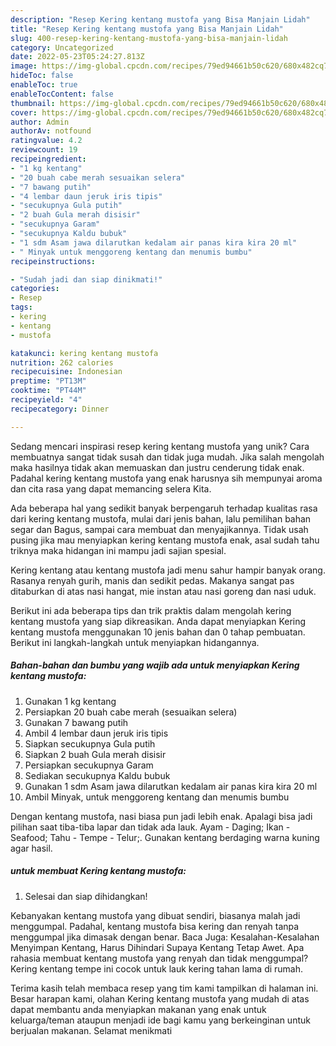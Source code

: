 ```yaml
---
description: "Resep Kering kentang mustofa yang Bisa Manjain Lidah"
title: "Resep Kering kentang mustofa yang Bisa Manjain Lidah"
slug: 400-resep-kering-kentang-mustofa-yang-bisa-manjain-lidah
category: Uncategorized
date: 2022-05-23T05:24:27.813Z
image: https://img-global.cpcdn.com/recipes/79ed94661b50c620/680x482cq70/kering-kentang-mustofa-foto-resep-utama.jpg
hideToc: false
enableToc: true
enableTocContent: false
thumbnail: https://img-global.cpcdn.com/recipes/79ed94661b50c620/680x482cq70/kering-kentang-mustofa-foto-resep-utama.jpg
cover: https://img-global.cpcdn.com/recipes/79ed94661b50c620/680x482cq70/kering-kentang-mustofa-foto-resep-utama.jpg
author: Admin
authorAv: notfound
ratingvalue: 4.2
reviewcount: 19
recipeingredient:
- "1 kg kentang"
- "20 buah cabe merah sesuaikan selera"
- "7 bawang putih"
- "4 lembar daun jeruk iris tipis"
- "secukupnya Gula putih"
- "2 buah Gula merah disisir"
- "secukupnya Garam"
- "secukupnya Kaldu bubuk"
- "1 sdm Asam jawa dilarutkan kedalam air panas kira kira 20 ml"
- " Minyak untuk menggoreng kentang dan menumis bumbu"
recipeinstructions:

- "Sudah jadi dan siap dinikmati!"
categories:
- Resep
tags:
- kering
- kentang
- mustofa

katakunci: kering kentang mustofa 
nutrition: 262 calories
recipecuisine: Indonesian
preptime: "PT13M"
cooktime: "PT44M"
recipeyield: "4"
recipecategory: Dinner

---
```





Sedang mencari inspirasi resep kering kentang mustofa yang unik? Cara membuatnya sangat tidak susah dan tidak juga mudah. Jika salah mengolah maka hasilnya tidak akan memuaskan dan justru cenderung tidak enak. Padahal kering kentang mustofa yang enak harusnya sih mempunyai aroma dan cita rasa yang dapat memancing selera Kita.





Ada beberapa hal yang sedikit banyak berpengaruh terhadap kualitas rasa dari kering kentang mustofa, mulai dari jenis bahan, lalu pemilihan bahan segar dan Bagus, sampai cara membuat dan menyajikannya. Tidak usah pusing jika mau menyiapkan kering kentang mustofa enak,      asal sudah tahu triknya maka hidangan ini mampu jadi sajian spesial.














Kering kentang atau kentang mustofa jadi menu sahur hampir banyak orang. Rasanya renyah gurih, manis dan sedikit pedas. Makanya sangat pas ditaburkan di atas nasi hangat, mie instan atau nasi goreng dan nasi uduk.






Berikut ini ada beberapa tips dan trik praktis dalam mengolah kering kentang mustofa yang siap dikreasikan. Anda dapat menyiapkan Kering kentang mustofa menggunakan 10 jenis bahan dan 0 tahap pembuatan. Berikut ini langkah-langkah untuk menyiapkan hidangannya.

<!--inarticleads1-->

##### Bahan-bahan dan bumbu yang wajib ada untuk menyiapkan Kering kentang mustofa:

1. Gunakan 1 kg kentang
1. Persiapkan 20 buah cabe merah (sesuaikan selera)
1. Gunakan 7 bawang putih
1. Ambil 4 lembar daun jeruk iris tipis
1. Siapkan secukupnya Gula putih
1. Siapkan 2 buah Gula merah disisir
1. Persiapkan secukupnya Garam
1. Sediakan secukupnya Kaldu bubuk
1. Gunakan 1 sdm Asam jawa dilarutkan kedalam air panas kira kira 20 ml
1. Ambil  Minyak, untuk menggoreng kentang dan menumis bumbu


Dengan kentang mustofa, nasi biasa pun jadi lebih enak. Apalagi bisa jadi pilihan saat tiba-tiba lapar dan tidak ada lauk. Ayam - Daging; Ikan - Seafood; Tahu - Tempe - Telur;. Gunakan kentang berdaging warna kuning agar hasil. 

<!--inarticleads2-->

#####  untuk membuat Kering kentang mustofa:


1. Selesai dan siap dihidangkan!

Kebanyakan kentang mustofa yang dibuat sendiri, biasanya malah jadi menggumpal. Padahal, kentang mustofa bisa kering dan renyah tanpa menggumpal jika dimasak dengan benar. Baca Juga: Kesalahan-Kesalahan Menyimpan Kentang, Harus Dihindari Supaya Kentang Tetap Awet. Apa rahasia membuat kentang mustofa yang renyah dan tidak menggumpal? Kering kentang tempe ini cocok untuk lauk kering tahan lama di rumah. 

Terima kasih telah membaca resep yang tim kami tampilkan di halaman ini. Besar harapan kami, olahan Kering kentang mustofa yang mudah di atas dapat membantu anda menyiapkan makanan yang enak untuk keluarga/teman ataupun menjadi ide bagi kamu yang berkeinginan untuk berjualan makanan. Selamat menikmati
